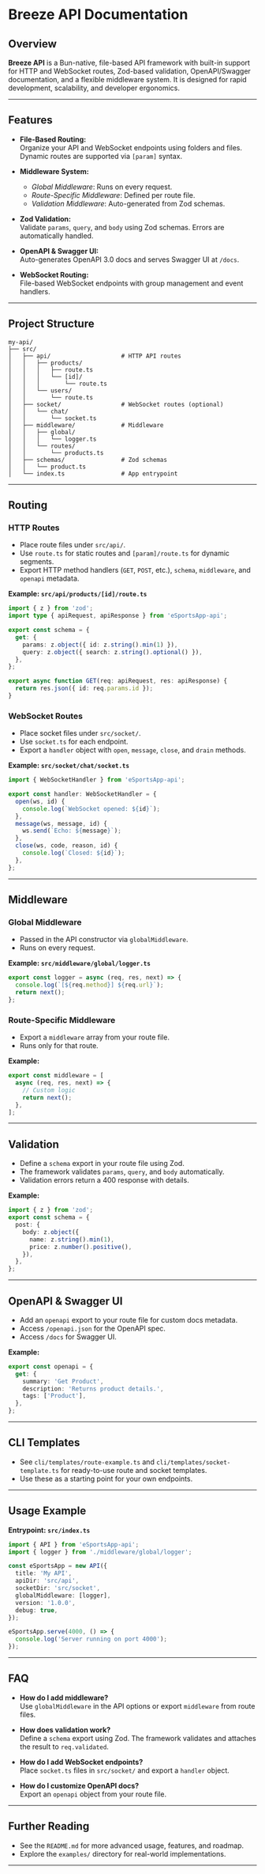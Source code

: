 # Breeze API Documentation

## Overview

**Breeze API** is a Bun-native, file-based API framework with built-in support for HTTP and WebSocket routes, Zod-based validation, OpenAPI/Swagger documentation, and a flexible middleware system. It is designed for rapid development, scalability, and developer ergonomics.

---

## Features

- **File-Based Routing:**  
  Organize your API and WebSocket endpoints using folders and files. Dynamic routes are supported via `[param]` syntax.

- **Middleware System:**  
  - *Global Middleware*: Runs on every request.
  - *Route-Specific Middleware*: Defined per route file.
  - *Validation Middleware*: Auto-generated from Zod schemas.

- **Zod Validation:**  
  Validate `params`, `query`, and `body` using Zod schemas. Errors are automatically handled.

- **OpenAPI & Swagger UI:**  
  Auto-generates OpenAPI 3.0 docs and serves Swagger UI at `/docs`.

- **WebSocket Routing:**  
  File-based WebSocket endpoints with group management and event handlers.

---

## Project Structure

```
my-api/
├── src/
│   ├── api/                    # HTTP API routes
│   │   ├── products/
│   │   │   ├── route.ts
│   │   │   └── [id]/
│   │   │       └── route.ts
│   │   └── users/
│   │       └── route.ts
│   ├── socket/                 # WebSocket routes (optional)
│   │   └── chat/
│   │       └── socket.ts
│   ├── middleware/             # Middleware
│   │   ├── global/
│   │   │   └── logger.ts
│   │   └── routes/
│   │       └── products.ts
│   ├── schemas/                # Zod schemas
│   │   └── product.ts
│   └── index.ts                # App entrypoint
```

---

## Routing

### HTTP Routes

- Place route files under `src/api/`.
- Use `route.ts` for static routes and `[param]/route.ts` for dynamic segments.
- Export HTTP method handlers (`GET`, `POST`, etc.), `schema`, `middleware`, and `openapi` metadata.

**Example: `src/api/products/[id]/route.ts`**
```ts
import { z } from 'zod';
import type { apiRequest, apiResponse } from 'eSportsApp-api';

export const schema = {
  get: {
    params: z.object({ id: z.string().min(1) }),
    query: z.object({ search: z.string().optional() }),
  },
};

export async function GET(req: apiRequest, res: apiResponse) {
  return res.json({ id: req.params.id });
}
```

### WebSocket Routes

- Place socket files under `src/socket/`.
- Use `socket.ts` for each endpoint.
- Export a `handler` object with `open`, `message`, `close`, and `drain` methods.

**Example: `src/socket/chat/socket.ts`**
```ts
import { WebSocketHandler } from 'eSportsApp-api';

export const handler: WebSocketHandler = {
  open(ws, id) {
    console.log(`WebSocket opened: ${id}`);
  },
  message(ws, message, id) {
    ws.send(`Echo: ${message}`);
  },
  close(ws, code, reason, id) {
    console.log(`Closed: ${id}`);
  },
};
```

---

## Middleware

### Global Middleware

- Passed in the API constructor via `globalMiddleware`.
- Runs on every request.

**Example: `src/middleware/global/logger.ts`**
```ts
export const logger = async (req, res, next) => {
  console.log(`[${req.method}] ${req.url}`);
  return next();
};
```

### Route-Specific Middleware

- Export a `middleware` array from your route file.
- Runs only for that route.

**Example:**
```ts
export const middleware = [
  async (req, res, next) => {
    // Custom logic
    return next();
  },
];
```

---

## Validation

- Define a `schema` export in your route file using Zod.
- The framework validates `params`, `query`, and `body` automatically.
- Validation errors return a 400 response with details.

**Example:**
```ts
import { z } from 'zod';
export const schema = {
  post: {
    body: z.object({
      name: z.string().min(1),
      price: z.number().positive(),
    }),
  },
};
```

---

## OpenAPI & Swagger UI

- Add an `openapi` export to your route file for custom docs metadata.
- Access `/openapi.json` for the OpenAPI spec.
- Access `/docs` for Swagger UI.

**Example:**
```ts
export const openapi = {
  get: {
    summary: 'Get Product',
    description: 'Returns product details.',
    tags: ['Product'],
  },
};
```

---

## CLI Templates

- See `cli/templates/route-example.ts` and `cli/templates/socket-template.ts` for ready-to-use route and socket templates.
- Use these as a starting point for your own endpoints.

---

## Usage Example

**Entrypoint: `src/index.ts`**
```ts
import { API } from 'eSportsApp-api';
import { logger } from './middleware/global/logger';

const eSportsApp = new API({
  title: 'My API',
  apiDir: 'src/api',
  socketDir: 'src/socket',
  globalMiddleware: [logger],
  version: '1.0.0',
  debug: true,
});

eSportsApp.serve(4000, () => {
  console.log('Server running on port 4000');
});
```

---

## FAQ

- **How do I add middleware?**  
  Use `globalMiddleware` in the API options or export `middleware` from route files.

- **How does validation work?**  
  Define a `schema` export using Zod. The framework validates and attaches the result to `req.validated`.

- **How do I add WebSocket endpoints?**  
  Place `socket.ts` files in `src/socket/` and export a `handler` object.

- **How do I customize OpenAPI docs?**  
  Export an `openapi` object from your route file.

---

## Further Reading

- See the `README.md` for more advanced usage, features, and roadmap.
- Explore the `examples/` directory for real-world implementations.

---
